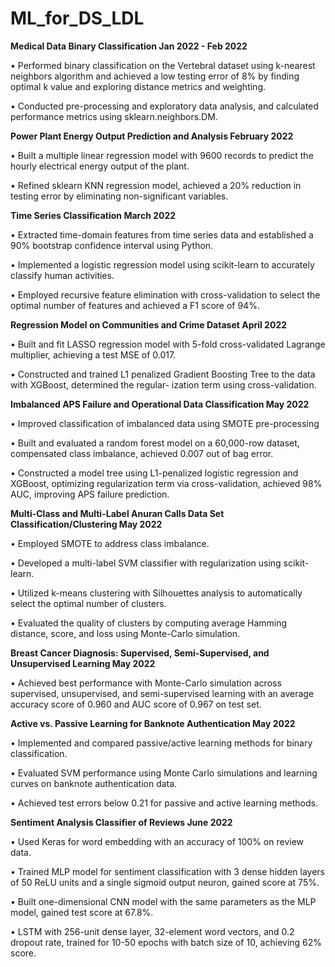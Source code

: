 # ML_for_DS_LDL


**Medical Data Binary Classification Jan 2022 - Feb 2022**

• Performed binary classification on the Vertebral dataset using k-nearest neighbors algorithm and achieved a low
testing error of 8% by finding optimal k value and exploring distance metrics and weighting.

• Conducted pre-processing and exploratory data analysis, and calculated performance metrics using sklearn.neighbors.DM.


**Power Plant Energy Output Prediction and Analysis February 2022**

• Built a multiple linear regression model with 9600 records to predict the hourly electrical energy output of the plant.

• Refined sklearn KNN regression model, achieved a 20% reduction in testing error by eliminating non-significant variables.


**Time Series Classification March 2022**

• Extracted time-domain features from time series data and established a 90% bootstrap confidence interval using Python.

• Implemented a logistic regression model using scikit-learn to accurately classify human activities.

• Employed recursive feature elimination with cross-validation to select the optimal number of features and achieved a
F1 score of 94%.


**Regression Model on Communities and Crime Dataset April 2022**

• Built and fit LASSO regression model with 5-fold cross-validated Lagrange multiplier, achieving a test MSE of 0.017.

• Constructed and trained L1 penalized Gradient Boosting Tree to the data with XGBoost, determined the regular-
ization term using cross-validation.


**Imbalanced APS Failure and Operational Data Classification May 2022**

• Improved classification of imbalanced data using SMOTE pre-processing

• Built and evaluated a random forest model on a 60,000-row dataset, compensated class imbalance, achieved 0.007 out
of bag error.

• Constructed a model tree using L1-penalized logistic regression and XGBoost, optimizing regularization term via
cross-validation, achieved 98% AUC, improving APS failure prediction.


**Multi-Class and Multi-Label Anuran Calls Data Set Classification/Clustering May 2022**

• Employed SMOTE to address class imbalance.

• Developed a multi-label SVM classifier with regularization using scikit-learn.

• Utilized k-means clustering with Silhouettes analysis to automatically select the optimal number of clusters.

• Evaluated the quality of clusters by computing average Hamming distance, score, and loss using Monte-Carlo simulation.


**Breast Cancer Diagnosis: Supervised, Semi-Supervised, and Unsupervised Learning May 2022**

• Achieved best performance with Monte-Carlo simulation across supervised, unsupervised, and semi-supervised learning
with an average accuracy score of 0.960 and AUC score of 0.967 on test set.


**Active vs. Passive Learning for Banknote Authentication May 2022**

• Implemented and compared passive/active learning methods for binary classification.

• Evaluated SVM performance using Monte Carlo simulations and learning curves on banknote authentication data.

• Achieved test errors below 0.21 for passive and active learning methods.


**Sentiment Analysis Classifier of Reviews June 2022**

• Used Keras for word embedding with an accuracy of 100% on review data.

• Trained MLP model for sentiment classification with 3 dense hidden layers of 50 ReLU units and a single sigmoid output
neuron, gained score at 75%.

• Built one-dimensional CNN model with the same parameters as the MLP model, gained test score at 67.8%.

• LSTM with 256-unit dense layer, 32-element word vectors, and 0.2 dropout rate, trained for 10-50 epochs with batch size
of 10, achieving 62% score.
